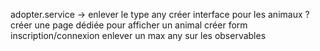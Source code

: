 adopter.service -> enlever le type any
créer interface pour les animaux ?
créer une page dédiée pour afficher un animal
créer form inscription/connexion
enlever un max any sur les observables

